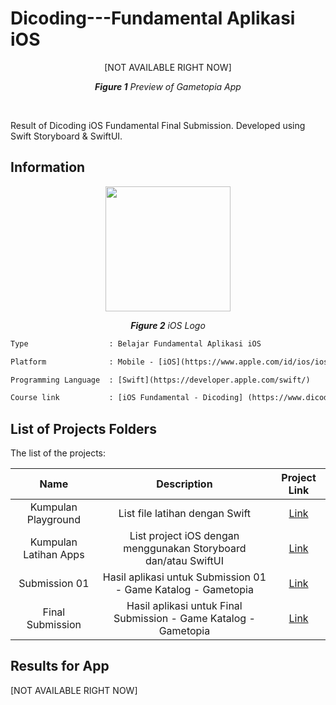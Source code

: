 # Dicoding---Fundamental Aplikasi iOS

<p align="center">[NOT AVAILABLE RIGHT NOW]</p>

<p align="center"><i><b>Figure 1</b> Preview of Gametopia App</i></p>

<br/>

Result of Dicoding iOS Fundamental Final Submission. Developed using Swift Storyboard & SwiftUI.

## Information
<p align="center">
  <img src="https://upload.wikimedia.org/wikipedia/commons/thumb/c/ca/IOS_logo.svg/1200px-IOS_logo.svg.png" width="200"/>
</p>
<p align="center"><i><b>Figure 2</b> iOS Logo</i></p>

```diff
Type                  : Belajar Fundamental Aplikasi iOS

Platform              : Mobile - [iOS](https://www.apple.com/id/ios/ios-14/)

Programming Language  : [Swift](https://developer.apple.com/swift/)

Course link           : [iOS Fundamental - Dicoding] (https://www.dicoding.com/academies/202)
```

## List of Projects Folders
The list of the projects:

| Name      | Description  | Project Link  |
| :-: | :-: | :-: | 
| Kumpulan Playground | List file latihan dengan Swift | [Link](https://github.com/patriciafiona/Dicoding---Fundamental-Aplikasi-iOS/tree/main/Playgrounds) | 
| Kumpulan Latihan Apps | List project iOS dengan menggunakan Storyboard dan/atau SwiftUI | [Link](https://github.com/patriciafiona/Dicoding---Fundamental-Aplikasi-iOS/tree/main/Kumpulan%20Latihan%20Apps) | 
| Submission 01 | Hasil aplikasi untuk Submission 01 - Game Katalog - Gametopia | [Link](https://github.com/patriciafiona/Dicoding---Fundamental-Aplikasi-iOS/tree/main/Submission%201%20-%20Gametopia) | 
| Final Submission | Hasil aplikasi untuk Final Submission - Game Katalog - Gametopia | [Link](https://github.com/patriciafiona/Dicoding---Fundamental-Aplikasi-iOS/tree/main/Final%20Submission%20-%20Gametopia) | 

## Results for App 
[NOT AVAILABLE RIGHT NOW]
